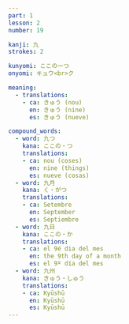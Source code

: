 ```yaml
---
part: 1
lesson: 2
number: 19

kanji: 九
strokes: 2

kunyomi: ここのーつ
onyomi: キュウ<br>ク

meaning:
  - translations:
    - ca: きゅう (nou)
      en: きゅう (nine)
      es: きゅう (nueve)

compound_words:
  - word: 九つ
    kana: ここの・つ
    translations:
    - ca: nou (coses)
      en: nine (things)
      es: nueve (cosas)
  - word: 九月
    kana: く・がつ
    translations:
    - ca: Setembre
      en: September
      es: Septiembre
  - word: 九日
    kana: ここの・か
    translations:
    - ca: el 9é dia del mes
      en: the 9th day of a month
      es: el 9º día del mes
  - word: 九州
    kana: きゅう・しゅう
    translations:
    - ca: Kyūshū
      en: Kyūshū
      es: Kyūshū
---
```

